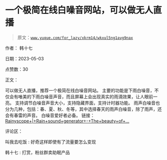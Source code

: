 # 一个极简在线白噪音网站，可以做无人直播

> 原文：[`www.yuque.com/for_lazy/xkrm14/wkxul5ng1avg9nax`](https://www.yuque.com/for_lazy/xkrm14/wkxul5ng1avg9nax)

作者： 韩十七

日期：2023-05-03

点赞数：30

正文：

可以做无人直播，推荐一个极简在线白噪音网站。 主要的功能是下雨白噪音，不仅会有唯美的下雨白噪音声音，而且屏幕上会出现真实的雨滴效果，让人眼前一亮。 支持调节白噪音声音大小，支持隐藏界面，支持计时器功能。 雨声白噪音也分为几种，包括：春、夏、秋、冬等，其中选择春天的雨声白噪音，除了雨声，还会有春雷的声音。 白噪音爱好者必备。 链接： [Rainyscope+|+Rain+sound+generator+-+The+beauty+of+...](https://rainyscope.com/)

评论区：

叫我去吃饭 : 好奇这样即使有了流量要怎么变现

韩十七 : 打赏，粉丝群卖助眠产品

